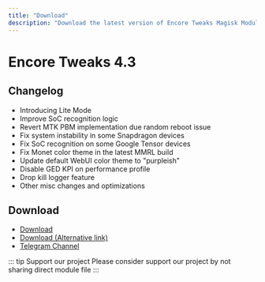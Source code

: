 ```yaml
---
title: "Download"
description: "Download the latest version of Encore Tweaks Magisk Module here"
---
```


# Encore Tweaks 4.3

## Changelog

- Introducing Lite Mode
- Improve SoC recognition logic
- Revert MTK PBM implementation due random reboot issue
- Fix system instability in some Snapdragon devices
- Fix SoC recognition on some Google Tensor devices
- Fix Monet color theme in the latest MMRL build
- Update default WebUI color theme to "purpleish"
- Disable GED KPI on performance profile
- Drop kill logger feature
- Other misc changes and optimizations

## Download
- [Download](https://github.com/Rem01Gaming/encore/releases/tag/4.3)
- [Download (Alternative link)](https://dl.rem01gaming.dev/releases/encore/4.3/encore-4.3-933-36f8bbc-release.zip)
- [Telegram Channel](https://rem01schannel.t.me)

::: tip Support our project
Please consider support our project by not sharing direct module file
:::
